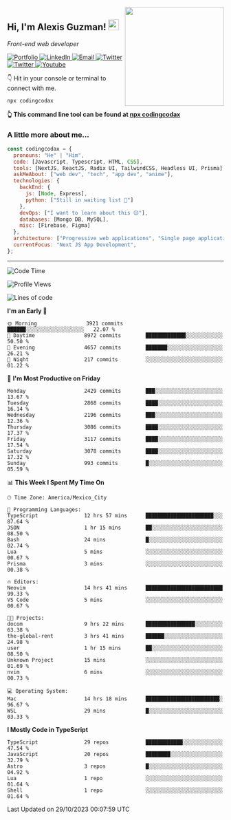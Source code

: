 <img align='right' src="https://media.giphy.com/media/M9gbBd9nbDrOTu1Mqx/giphy.gif" width="230">
<h2>Hi, I'm Alexis Guzman! <img src="https://media.giphy.com/media/hvRJCLFzcasrR4ia7z/giphy.gif" width="25px"></h2>
<p><em>Front-end web developer</em></p>

<p>
  <a href='https://www.codingcodax.dev' target='_blank'>
    <img alt='Portfolio' src='https://img.shields.io/badge/Portfolio-black?logo=vercel&style=flat-square'>
  </a>
  <a href='https://linkedin.com/in/codingcodax' target='_blank'>
    <img alt='LinkedIn' src='https://img.shields.io/badge/LinkedIn-black?logo=LinkedIn&style=flat-square'>
  </a>
  <a href='mailto:codingcodax@gmail.com' target='_blank'>
    <img alt='Email' src='https://img.shields.io/badge/Email-black?logo=Gmail&style=flat-square'>
  </a>
  <a href='https://twitter.com/codingcodax' target='_blank'>
    <img alt='Twitter' src='https://img.shields.io/badge/Twitter-black?logo=Twitter&style=flat-square'>
  </a>
  <a href='https://www.instagram.com/codingcodax' target='_blank'>
    <img alt='Twitter' src='https://img.shields.io/badge/Instagram-black?logo=Instagram&style=flat-square'>
  </a>
  <a href='https://www.youtube.com/@codingcodax' target='_blank'>
    <img alt='Youtube' src='https://img.shields.io/badge/YouTube-black?logo=Youtube&style=flat-square'>
  </a>
</p>

👇 Hit in your console or terminal to connect with me.

```bash
npx codingcodax
```
**👆 This command line tool can be found at [npx codingcodax](https://github.com/codingcodax/npx-codingcodax)**

<h3>A little more about me...</h3>

```javascript
const codingcodax = {
  pronouns: "He" | "Him",
  code: [Javascript, Typescript, HTML, CSS],
  tools: [NextJS, ReactJS, Radix UI, TailwindCSS, Headless UI, Prisma],
  askMeAbout: ["web dev", "tech", "app dev", "anime"],
  technologies: {
    backEnd: {
      js: [Node, Express],
      python: ["Still in waiting list 🥲"]
    },
    devOps: ["I want to learn about this 😊"],
    databases: [Mongo DB, MySQL],
    misc: [Firebase, Figma]
  },
  architecture: ["Progressive web applications", "Single page applications"],
  currentFocus: "Next JS App Development",
};
```

---

<!--START_SECTION:waka-->
![Code Time](http://img.shields.io/badge/Code%20Time-1%2C901%20hrs%2016%20mins-blue)

![Profile Views](http://img.shields.io/badge/Profile%20Views-4-blue)

![Lines of code](https://img.shields.io/badge/From%20Hello%20World%20I%27ve%20Written-9.0%20million%20lines%20of%20code-blue)

**I'm an Early 🐤** 

```text
🌞 Morning                3921 commits        ██████░░░░░░░░░░░░░░░░░░░   22.07 % 
🌆 Daytime                8972 commits        █████████████░░░░░░░░░░░░   50.50 % 
🌃 Evening                4657 commits        ███████░░░░░░░░░░░░░░░░░░   26.21 % 
🌙 Night                  217 commits         ░░░░░░░░░░░░░░░░░░░░░░░░░   01.22 % 
```
📅 **I'm Most Productive on Friday** 

```text
Monday                   2429 commits        ███░░░░░░░░░░░░░░░░░░░░░░   13.67 % 
Tuesday                  2868 commits        ████░░░░░░░░░░░░░░░░░░░░░   16.14 % 
Wednesday                2196 commits        ███░░░░░░░░░░░░░░░░░░░░░░   12.36 % 
Thursday                 3086 commits        ████░░░░░░░░░░░░░░░░░░░░░   17.37 % 
Friday                   3117 commits        ████░░░░░░░░░░░░░░░░░░░░░   17.54 % 
Saturday                 3078 commits        ████░░░░░░░░░░░░░░░░░░░░░   17.32 % 
Sunday                   993 commits         █░░░░░░░░░░░░░░░░░░░░░░░░   05.59 % 
```


📊 **This Week I Spent My Time On** 

```text
🕑︎ Time Zone: America/Mexico_City

💬 Programming Languages: 
TypeScript               12 hrs 57 mins      ██████████████████████░░░   87.64 % 
JSON                     1 hr 15 mins        ██░░░░░░░░░░░░░░░░░░░░░░░   08.50 % 
Bash                     24 mins             █░░░░░░░░░░░░░░░░░░░░░░░░   02.74 % 
Lua                      5 mins              ░░░░░░░░░░░░░░░░░░░░░░░░░   00.67 % 
Prisma                   3 mins              ░░░░░░░░░░░░░░░░░░░░░░░░░   00.38 % 

🔥 Editors: 
Neovim                   14 hrs 41 mins      █████████████████████████   99.33 % 
VS Code                  5 mins              ░░░░░░░░░░░░░░░░░░░░░░░░░   00.67 % 

🐱‍💻 Projects: 
docom                    9 hrs 22 mins       ████████████████░░░░░░░░░   63.38 % 
the-global-rent          3 hrs 41 mins       ██████░░░░░░░░░░░░░░░░░░░   24.98 % 
user                     1 hr 15 mins        ██░░░░░░░░░░░░░░░░░░░░░░░   08.50 % 
Unknown Project          15 mins             ░░░░░░░░░░░░░░░░░░░░░░░░░   01.69 % 
nvim                     6 mins              ░░░░░░░░░░░░░░░░░░░░░░░░░   00.73 % 

💻 Operating System: 
Mac                      14 hrs 18 mins      ████████████████████████░   96.67 % 
WSL                      29 mins             █░░░░░░░░░░░░░░░░░░░░░░░░   03.33 % 
```

**I Mostly Code in TypeScript** 

```text
TypeScript               29 repos            ████████████░░░░░░░░░░░░░   47.54 % 
JavaScript               20 repos            ████████░░░░░░░░░░░░░░░░░   32.79 % 
Astro                    3 repos             █░░░░░░░░░░░░░░░░░░░░░░░░   04.92 % 
Lua                      1 repo              ░░░░░░░░░░░░░░░░░░░░░░░░░   01.64 % 
Shell                    1 repo              ░░░░░░░░░░░░░░░░░░░░░░░░░   01.64 % 
```




 Last Updated on 29/10/2023 00:07:59 UTC
<!--END_SECTION:waka-->
